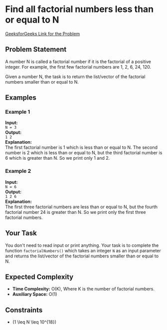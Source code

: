 # Find all factorial numbers less than or equal to N

[GeeksforGeeks Link for the Problem](https://www.geeksforgeeks.org/problems/find-all-factorial-numbers-less-than-or-equal-to-n3548/0)

## Problem Statement
A number N is called a factorial number if it is the factorial of a positive integer. For example, the first few factorial numbers are 1, 2, 6, 24, 120.

Given a number N, the task is to return the list/vector of the factorial numbers smaller than or equal to N.

## Examples

### Example 1
**Input:**  
`N = 3`  
**Output:**  
`1 2`  
**Explanation:**  
The first factorial number is 1 which is less than or equal to N. The second number is 2 which is less than or equal to N, but the third factorial number is 6 which is greater than N. So we print only 1 and 2.

### Example 2
**Input:**  
`N = 6`  
**Output:**  
`1 2 6`  
**Explanation:**  
The first three factorial numbers are less than or equal to N, but the fourth factorial number 24 is greater than N. So we print only the first three factorial numbers.

## Your Task
You don't need to read input or print anything. Your task is to complete the function `factorialNumbers()` which takes an integer `N` as an input parameter and returns the list/vector of the factorial numbers smaller than or equal to N.

## Expected Complexity
- **Time Complexity:** O(K), Where K is the number of factorial numbers.
- **Auxiliary Space:** O(1)

## Constraints
- \(1 \leq N \leq 10^{18}\)
